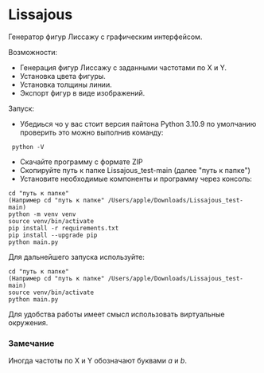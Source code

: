 # Lissajous

Генератор фигур Лиссажу с графическим интерфейсом.

Возможности:
* Генерация фигур Лиссажу с заданными частотами по X и Y.
* Установка цвета фигуры.
* Установка толщины линии.
* Экспорт фигур в виде изображений.

Запуск:

* Убедиься чо у вас стоит версия пайтона Python 3.10.9 по умолчанию
проверить это можно выполнив команду:
```
 python -V
```
* Скачайте программу с формате ZIP
* Скопируйте путь к папке Lissajous_test-main (далее "путь к папке")
* Установите необходимые компоненты и программу через консоль:

```
cd "путь к папке" 
(Например cd "путь к папке" /Users/apple/Downloads/Lissajous_test-main)
python -m venv venv
source venv/bin/activate
pip install -r requirements.txt
pip install --upgrade pip
python main.py

```

Для дальнейшего запуска используйте: 
```
cd "путь к папке" 
(Например cd "путь к папке" /Users/apple/Downloads/Lissajous_test-main)
source venv/bin/activate
python main.py
```

Для удобства работы имеет смысл использовать виртуальные окружения.

### Замечание

Иногда частоты по X и Y обозначают буквами $a$ и $b$.